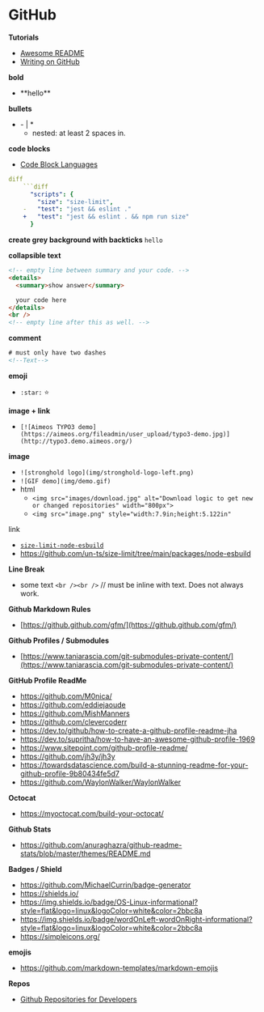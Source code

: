 # GitHub

**Tutorials**

- [Awesome README](https://github.com/matiassingers/awesome-readme)
- [Writing on GitHub](https://docs.github.com/en/get-started/writing-on-github/getting-started-with-writing-and-formatting-on-github/basic-writing-and-formatting-syntax)

**bold**

- \*\*hello\*\*

**bullets**

- \- | \*
  - nested: at least 2 spaces in.

**code blocks**

- [Code Block Languages](https://github.com/github/linguist/blob/master/lib/linguist/languages.yml)

````yaml
diff
    ```diff
      "scripts": {
        "size": "size-limit",
    -   "test": "jest && eslint ."
    +   "test": "jest && eslint . && npm run size"
      }
````

**create grey background with backticks**
`hello`

**collapsible text**

```html
<!-- empty line between summary and your code. -->
<details>
  <summary>show answer</summary>

  your code here
</details>
<br />
<!-- empty line after this as well. -->
```

**comment**

```html
# must only have two dashes
<!--Text-->
```

**emoji**

- `:star:` :star:

**image + link**

- `[![Aimeos TYPO3 demo](https://aimeos.org/fileadmin/user_upload/typo3-demo.jpg)](http://typo3.demo.aimeos.org/)`

**image**

- `![stronghold logo](img/stronghold-logo-left.png)`
- `![GIF demo](img/demo.gif)`
- html
  - `<img src="images/download.jpg" alt="Download logic to get new or changed repositories" width="800px">`
  - `<img src="image.png" style="width:7.9in;height:5.122in"`

link

- [`size-limit-node-esbuild`](https://github.com/un-ts/size-limit/tree/main/packages/node-esbuild)
- <https://github.com/un-ts/size-limit/tree/main/packages/node-esbuild>

**Line Break**

- some text `<br /><br />` // must be inline with text. Does not always work.

**Github Markdown Rules**

- [https://github.github.com/gfm/](https://github.github.com/gfm/)

**Github Profiles / Submodules**

- [https://www.taniarascia.com/git-submodules-private-content/](https://www.taniarascia.com/git-submodules-private-content/)

**GitHub Profile ReadMe**

- https://github.com/M0nica/
- https://github.com/eddiejaoude
- https://github.com/MishManners
- https://github.com/clevercoderr
- https://dev.to/github/how-to-create-a-github-profile-readme-jha
- https://dev.to/supritha/how-to-have-an-awesome-github-profile-1969
- https://www.sitepoint.com/github-profile-readme/
- https://github.com/jh3y/jh3y
- https://towardsdatascience.com/build-a-stunning-readme-for-your-github-profile-9b80434fe5d7
- https://github.com/WaylonWalker/WaylonWalker

**Octocat**

- https://myoctocat.com/build-your-octocat/

**Github Stats**

- https://github.com/anuraghazra/github-readme-stats/blob/master/themes/README.md

**Badges / Shield**

- https://github.com/MichaelCurrin/badge-generator
- https://shields.io/
- https://img.shields.io/badge/OS-Linux-informational?style=flat&logo=linux&logoColor=white&color=2bbc8a
- https://img.shields.io/badge/wordOnLeft-wordOnRight-informational?style=flat&logo=linux&logoColor=white&color=2bbc8a
- https://simpleicons.org/

**emojis**

- https://github.com/markdown-templates/markdown-emojis

**Repos**

- [Github Repositories for Developers](https://dev.to/dhanushnehru/50-github-repositories-for-a-developer-631)
